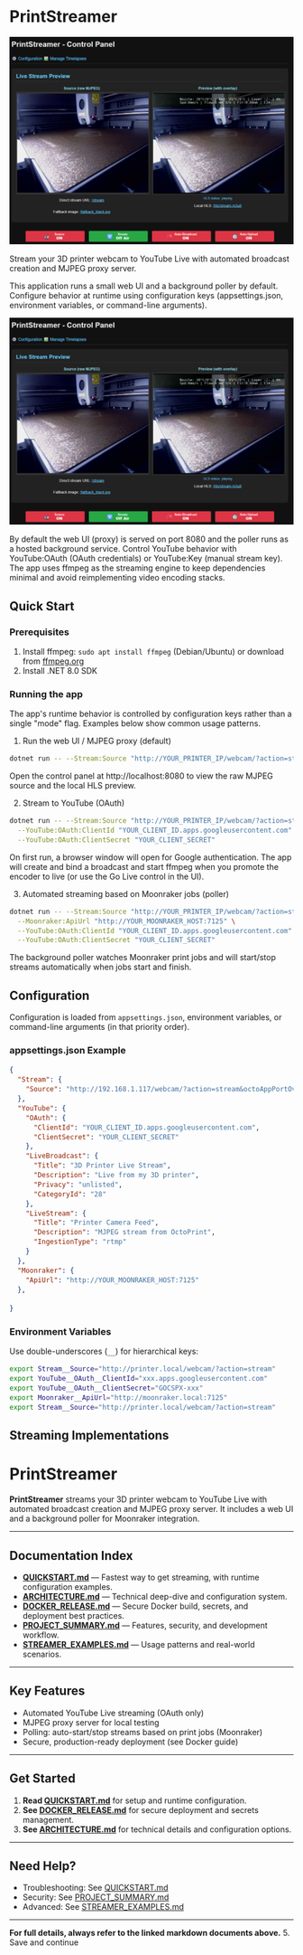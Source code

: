 # PrintStreamer

![PrintStreamer](image.png)

Stream your 3D printer webcam to YouTube Live with automated broadcast creation and MJPEG proxy server.

This application runs a small web UI and a background poller by default. Configure behavior at runtime using configuration keys (appsettings.json, environment variables, or command-line arguments).

![PrintStreamer](image.png)

 By default the web UI (proxy) is served on port 8080 and the poller runs as a hosted background service.
 Control YouTube behavior with YouTube:OAuth (OAuth credentials) or YouTube:Key (manual stream key).
The app uses ffmpeg as the streaming engine to keep dependencies minimal and avoid reimplementing video encoding stacks.

## Quick Start

### Prerequisites
1. Install ffmpeg: `sudo apt install ffmpeg` (Debian/Ubuntu) or download from [ffmpeg.org](https://ffmpeg.org)
2. Install .NET 8.0 SDK

### Running the app

The app's runtime behavior is controlled by configuration keys rather than a single "mode" flag. Examples below show common usage patterns.

1) Run the web UI / MJPEG proxy (default)

```bash
dotnet run -- --Stream:Source "http://YOUR_PRINTER_IP/webcam/?action=stream"
```

Open the control panel at http://localhost:8080 to view the raw MJPEG source and the local HLS preview.

 2) Stream to YouTube (OAuth)

```bash
dotnet run -- --Stream:Source "http://YOUR_PRINTER_IP/webcam/?action=stream" \
  --YouTube:OAuth:ClientId "YOUR_CLIENT_ID.apps.googleusercontent.com" \
  --YouTube:OAuth:ClientSecret "YOUR_CLIENT_SECRET"
```

On first run, a browser window will open for Google authentication. The app will create and bind a broadcast and start ffmpeg when you promote the encoder to live (or use the Go Live control in the UI).

 3) Automated streaming based on Moonraker jobs (poller)

```bash
dotnet run -- --Stream:Source "http://YOUR_PRINTER_IP/webcam/?action=stream" \
  --Moonraker:ApiUrl "http://YOUR_MOONRAKER_HOST:7125" \
  --YouTube:OAuth:ClientId "YOUR_CLIENT_ID.apps.googleusercontent.com" \
  --YouTube:OAuth:ClientSecret "YOUR_CLIENT_SECRET"
```

The background poller watches Moonraker print jobs and will start/stop streams automatically when jobs start and finish.

## Configuration

Configuration is loaded from `appsettings.json`, environment variables, or command-line arguments (in that priority order).

### appsettings.json Example
```json
{
  "Stream": {
    "Source": "http://192.168.1.117/webcam/?action=stream&octoAppPortOverride=80&cacheBust=1759967901624"
  },
  "YouTube": {
    "OAuth": {
      "ClientId": "YOUR_CLIENT_ID.apps.googleusercontent.com",
      "ClientSecret": "YOUR_CLIENT_SECRET"
    },
    "LiveBroadcast": {
      "Title": "3D Printer Live Stream",
      "Description": "Live from my 3D printer",
      "Privacy": "unlisted",
      "CategoryId": "28"
    },
    "LiveStream": {
      "Title": "Printer Camera Feed",
      "Description": "MJPEG stream from OctoPrint",
      "IngestionType": "rtmp"
    }
  },
  "Moonraker": {
    "ApiUrl": "http://YOUR_MOONRAKER_HOST:7125"
  },
  
}
```

### Environment Variables
Use double-underscores (`__`) for hierarchical keys:
```bash
export Stream__Source="http://printer.local/webcam/?action=stream"
export YouTube__OAuth__ClientId="xxx.apps.googleusercontent.com"
export YouTube__OAuth__ClientSecret="GOCSPX-xxx"
export Moonraker__ApiUrl="http://moonraker.local:7125"
export Stream__Source="http://printer.local/webcam/?action=stream"
```

## Streaming Implementations
# PrintStreamer

**PrintStreamer** streams your 3D printer webcam to YouTube Live with automated broadcast creation and MJPEG proxy server. It includes a web UI and a background poller for Moonraker integration.

---

## Documentation Index

- **[QUICKSTART.md](./QUICKSTART.md)** — Fastest way to get streaming, with runtime configuration examples.
 - **[ARCHITECTURE.md](./ARCHITECTURE.md)** — Technical deep-dive and configuration system.
- **[DOCKER_RELEASE.md](./DOCKER_RELEASE.md)** — Secure Docker build, secrets, and deployment best practices.
- **[PROJECT_SUMMARY.md](./PROJECT_SUMMARY.md)** — Features, security, and development workflow.
- **[STREAMER_EXAMPLES.md](./STREAMER_EXAMPLES.md)** — Usage patterns and real-world scenarios.

---

## Key Features

- Automated YouTube Live streaming (OAuth only)
- MJPEG proxy server for local testing
- Polling: auto-start/stop streams based on print jobs (Moonraker)
- Secure, production-ready deployment (see Docker guide)

---

## Get Started

1. **Read [QUICKSTART.md](./QUICKSTART.md)** for setup and runtime configuration.
2. **See [DOCKER_RELEASE.md](./DOCKER_RELEASE.md)** for secure deployment and secrets management.
3. **See [ARCHITECTURE.md](./ARCHITECTURE.md)** for technical details and configuration options.

---

## Need Help?

- Troubleshooting: See [QUICKSTART.md](./QUICKSTART.md#quick-troubleshooting)
- Security: See [PROJECT_SUMMARY.md](./PROJECT_SUMMARY.md#security-notes)
- Advanced: See [STREAMER_EXAMPLES.md](./STREAMER_EXAMPLES.md)

---

**For full details, always refer to the linked markdown documents above.**
5. Save and continue



